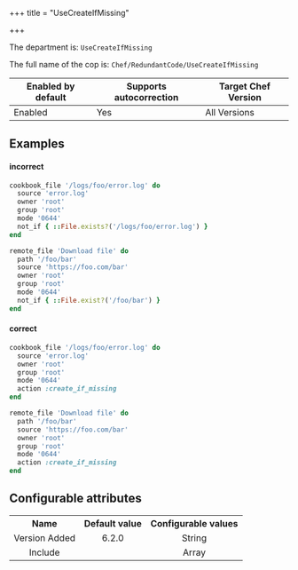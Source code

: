 +++
title = "UseCreateIfMissing"

+++

<!-- This content is automatically generated. See https://github.com/chef/chef-web-docs/blob/main/generated/README.md -->

The department is: `UseCreateIfMissing`

The full name of the cop is: `Chef/RedundantCode/UseCreateIfMissing`

| Enabled by default | Supports autocorrection | Target Chef Version |
| --- | --- | --- |
| Enabled | Yes | All Versions |

## Examples


#### incorrect

```ruby
cookbook_file '/logs/foo/error.log' do
  source 'error.log'
  owner 'root'
  group 'root'
  mode '0644'
  not_if { ::File.exists?('/logs/foo/error.log') }
end

remote_file 'Download file' do
  path '/foo/bar'
  source 'https://foo.com/bar'
  owner 'root'
  group 'root'
  mode '0644'
  not_if { ::File.exist?('/foo/bar') }
end
```

#### correct

```ruby
cookbook_file '/logs/foo/error.log' do
  source 'error.log'
  owner 'root'
  group 'root'
  mode '0644'
  action :create_if_missing
end

remote_file 'Download file' do
  path '/foo/bar'
  source 'https://foo.com/bar'
  owner 'root'
  group 'root'
  mode '0644'
  action :create_if_missing
end
```

## Configurable attributes

<table>
<tbody><tr>
<th>Name</th>
<th>Default value</th>
<th>Configurable values</th>
</tr>
<tr>
<td style="text-align:center">Version Added</td>
<td style="text-align:center">6.2.0</td>
<td style="text-align:center">String</td>
</tr>
<tr><td style="text-align:center">Include</td>
<td style="text-align:center"><ul>
</ul>
</td>
<td style="text-align:center">Array</td>
</tr></tbody></table>
